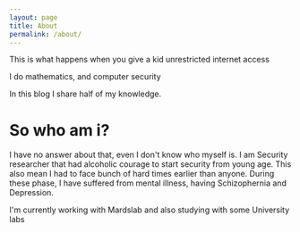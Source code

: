 ```yaml
---
layout: page
title: About
permalink: /about/
---
```

This is what happens when you give a kid unrestricted internet access 

I do mathematics, and computer security

In this blog I share half of my knowledge. 

# So who am i? 

I have no answer about that, even I don't know who myself is. 
I am Security researcher that had alcoholic courage to start security from young age. 
This also mean I had to face bunch of hard times earlier than anyone. During these phase, 
I have suffered from mental illness, having Schizophernia and Depression. 

I'm currently working with Mardslab and also studying with some University labs 
